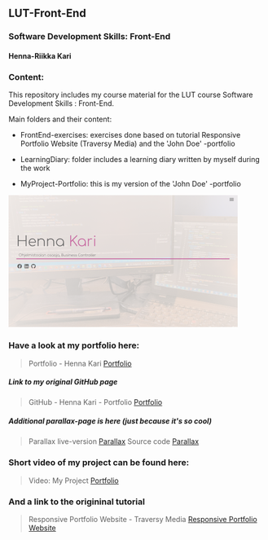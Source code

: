 ## LUT-Front-End
### Software Development Skills: Front-End

#### Henna-Riikka Kari

### Content:
This repository includes my course material for the LUT course Software Development Skills : Front-End. 

Main folders and their content:
* FrontEnd-exercises: exercises done based on tutorial Responsive Portfolio Website (Traversy Media) and the 'John Doe' -portfolio

* LearningDiary: folder includes a learning diary written by myself during the work 

* MyProject-Portfolio: this is my version of the 'John Doe' -portfolio 


![Portfolio](MyProject-Portfolio/img/Portfolio-HennaKari.PNG "Portfolio-Henna")

### Have a look at my portfolio here:

> Portfolio - Henna Kari [Portfolio](https://hennakari.github.io/Portfolio/)

##### Link to my original GitHub page

> GitHub - Henna Kari - Portfolio [Portfolio](https://github.com/hennakari/Portfolio)

##### Additional parallax-page is here (just because it's so cool)

> Parallax live-version [Parallax](https://hennakari.github.io/Parallax/)
> Source code [Parallax](https://github.com/hennakari/Parallax)


### Short video of my project can be found here:

> Video: My Project [Portfolio](https://vimeo.com/671945630/446c12896f)

### And a link to the origininal tutorial

> Responsive Portfolio Website - Traversy Media [Responsive Portfolio Website](https://www.youtube.com/watch?v=gYzHS-n2gqU)

